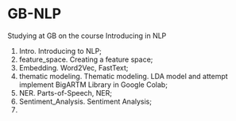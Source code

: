 # GB-NLP
Studying at GB on the course Introducing in NLP
1. Intro. Introducing to NLP;
2. feature_space. Creating a feature space;
3. Embedding. Word2Vec, FastText;
4. thematic modeling. Thematic modeling. LDA model and attempt implement BigARTM Library in Google Colab;
5. NER. Parts-of-Speech, NER;
6. Sentiment_Analysis. Sentiment Analysis;
7. 
